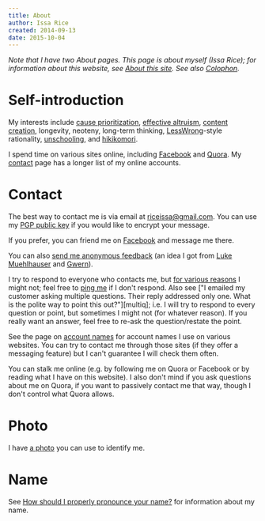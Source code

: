 ```yaml
---
title: About
author: Issa Rice
created: 2014-09-13
date: 2015-10-04
---
```


*Note that I have two About pages. This page is about myself (Issa Rice); for information about this website, see [About this site](). See also [Colophon]().*

# Self-introduction

My interests include
[cause prioritization](http://causeprioritization.org/),
[effective altruism](),
[content creation](content-creation),
longevity,
neoteny,
long-term thinking,
[LessWrong]()-style rationality,
[unschooling](),
and [hikikomori](!w).

I spend time on various sites online, including [Facebook]() and [Quora]().
My [contact]() page has a longer list of my online accounts.

# Contact

The best way to contact me is via email at [riceissa@gmail.com][email].
You can use my [PGP public key][pgp] if you would like to encrypt your message.

If you prefer, you can friend me on [Facebook]() and message me there.

You can also [send me anonymous feedback][feedback] (an idea I got from [Luke
Muehlhauser][l_feedb] and [Gwern][g_feedb]).

I try to respond to everyone who contacts me, but [for various reasons][noc] I
might not; feel free to [ping me][ping] if I don't respond.
Also see ["I emailed my customer asking multiple questions. Their reply
addressed only one. What is the polite way to point this out?"][multiq]; i.e. I
will try to respond to every question or point, but sometimes I might not (for
whatever reason).
If you really want an answer, feel free to re-ask the question/restate the
point.

See the page on [account names]() for account names I use on various websites.
You can try to contact me through those sites (if they offer a messaging
feature) but I can't guarantee I will check them often.

You can stalk me online (e.g. by following me on Quora or Facebook or by
reading what I have on this website).
I also don't mind if you ask questions about me on Quora, if you want to
passively contact me that way, though I don't control what Quora allows.

# Photo

I have [a photo](identification-photo.jpg) you can use to identify me.

# Name

See [How should I properly pronounce your name?]() for information about
my name.

[email]: mailto:riceissa@gmail.com
[feedback]: https://docs.google.com/forms/d/1AbwmuMIyzB5X7P4ysL71vGD4WnMxsCKsAZULLc0X7V0/viewform?usp=send_form
[g_feedb]: http://www.gwern.net/About#anonymous-feedback
[l_feedb]: http://lesswrong.com/lw/8bt/tell_me_what_you_think_of_me/
[noc]: http://lesswrong.com/lw/eua/reasons_for_someone_to_ignore_you/ "“Reasons for someone to ‘ignore’ you” by Wei Dai"
[pgp]: http://files.issarice.com/issarice-pubkey.asc
[ping]: http://www.inc.com/minda-zetlin/why-you-need-to-be-better-at-following-up.html "The Art of Following Up (Without Being Annoying)"
